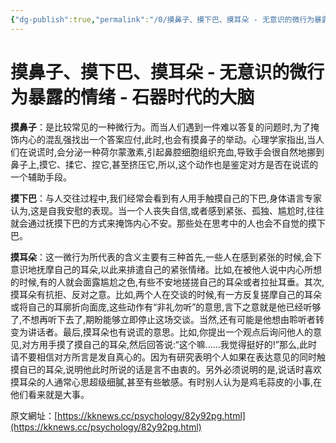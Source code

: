 ```yaml
---
{"dg-publish":true,"permalink":"/0/摸鼻子、摸下巴、摸耳朵 - 无意识的微行为暴露的情绪 - 石器时代的大脑/","created":"2023-06-04T19:17:00.910+08:00","updated":"2023-06-07T13:40:32.657+08:00"}
---
```


# 摸鼻子、摸下巴、摸耳朵 - 无意识的微行为暴露的情绪 - 石器时代的大脑

**摸鼻子**：是比较常见的一种微行为。而当人们遇到一件难以答复的问题时,为了掩饰内心的混乱强找出一个答案应付,此时,也会有摸鼻子的举动。心理学家指出,当人们在说谎时,会分泌一种荷尔蒙激素,引起鼻腔细胞组织充血,导致手会很自然地挪到鼻子上,摸它、揉它、捏它,甚至挤压它,所以,这个动作也是鉴定对方是否在说谎的一个辅助手段。

**摸下巴**：与人交往过程中,我们经常会看到有人用手触摸自己的下巴,身体语言专家认为,这是自我安慰的表现。当一个人丧失自信,或者感到紧张、孤独、尴尬时,往往就会通过抚摸下巴的方式来掩饰内心不安。那些处在思考中的人也会不自觉的摸下巴。

**摸耳朵**：这一微行为所代表的含义主要有三种首先,一些人在感到紧张的时候,会下意识地抚摩自己的耳朵,以此来排遣自己的紧张情绪。比如,在被他人说中内心所想的时候,有的人就会面露尴尬之色,有些不安地搓搓自己的耳朵或者拉扯耳垂。其次,摸耳朵有抗拒、反对之意。比如,两个人在交谈的时候,有一方反复搓摩自己的耳朵或将自己的耳廓折向面庞,这些动作有“非礼勿听”的意思,言下之意就是他已经听够了,不想再听下去了,期盼能够立即停止这场交谈。当然,还有可能是他想由聆听者转变为讲话者。最后,摸耳朵也有说谎的意思。比如,你提出一个观点后询问他人的意见,对方用手摸了摸自己的耳朵,然后回答说:“这个嘛……我觉得挺好的!”那么,此时请不要相信对方所言是发自真心的。因为有研究表明个人如果在表达意见的同时触摸自已的耳朵,说明他此时所说的话是言不由衷的。另外必须说明的是,说话时喜欢摸耳朵的人通常心思超级细膩,甚至有些敏感。有时别人认为是鸡毛蒜皮的小事,在他们看来就是大事。  
  
原文網址：[https://kknews.cc/psychology/82y92pg.html](https://kknews.cc/psychology/82y92pg.html)
